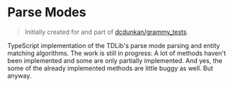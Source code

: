 # Parse Modes

> Initially created for and part of [dcdunkan/grammy_tests](https://github.com/dcdunkan/grammy_tests).

TypeScript implementation of the TDLib's parse mode parsing and entity matching algorithms.
The work is still in progress: A lot of methods haven't been implemented and some are only partially implemented.
And yes, the some of the already implemented methods are little buggy as well. But anyway.
